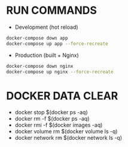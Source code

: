 # RUN COMMANDS

- Development (hot reload)

```sh
docker-compose down app
docker-compose up app --force-recreate
```

- Production (built + Nginx)

```sh
docker-compose down nginx
docker-compose up nginx --force-recreate
```

# DOCKER DATA CLEAR
- docker stop $(docker ps -aq)
- docker rm -f $(docker ps -aq)
- docker rmi -f $(docker images -aq)
- docker volume rm $(docker volume ls -q)
- docker network rm $(docker network ls -q)